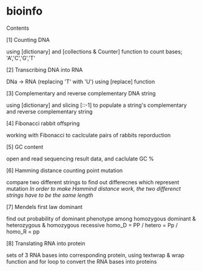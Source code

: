 # bioinfo
Contents

[1] Counting DNA

using [dictionary] and [collections & Counter] function to count bases; 'A','C','G','T'

[2] Transcribing DNA into RNA

DNa -> RNA (replacing 'T' with 'U') using [replace] function

[3] Complementary and reverse complementary DNA string

using [dictionary] and slicing [::-1] to populate a string's complementary and reverse complementary string

[4] Fibonacci rabbit offspring

working with Fibonacci to caclculate pairs of rabbits reporduction

[5] GC content

open and read sequencing result data, and caclulate GC %

[6] Hamming distance counting point mutation

compare two different strings to find out differecnes which represent mutation
*In order to make Hammind distance work, the two differenct strings have to be the same length*

[7] Mendels first law dominant

find out probability of dominant phenotype among homozygous dominant & heterozygous & homozygous recessive
homo_D = PP / hetero = Pp / homo_R = pp

[8] Translating RNA into protein

sets of 3 RNA bases into corresponding protein, using textwrap & wrap function and for loop to convert the RNA bases into proteins
